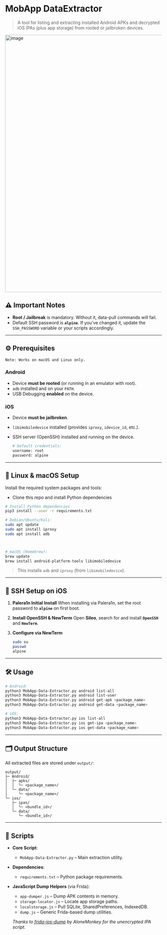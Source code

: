 # MobApp DataExtractor

> A tool for listing and extracting installed Android APKs and decrypted iOS IPAs (plus app storage) from rooted or jailbroken devices.

<img width="825" alt="image" src="https://github.com/user-attachments/assets/b52f607b-203a-42a5-9b53-f3c5f404225b" />


## ⚠️ Important Notes

* **Root / Jailbreak** is mandatory. Without it, data-pull commands will fail.
* Default SSH password is **`alpine`**. If you’ve changed it, update the `SSH_PASSWORD` variable or your scripts accordingly.

---

## ⚙️ Prerequisites

```
Note: Works on macOS and Linux only.
```


### Android

* Device **must be rooted** (or running in an emulator with root).
* `adb` installed and on your `PATH`.
* USB Debugging **enabled** on the device.

### iOS

* Device **must be jailbroken**.
* `libimobiledevice` installed (provides `iproxy`, `idevice_id`, etc.).
* SSH server (OpenSSH) installed and running on the device.

  ```bash
  # Default credentials:
  username: root
  password: alpine
  ```


---

## 🐧 Linux & macOS Setup

Install the required system packages and tools:

* Clone this repo and install Python dependencies

```bash
# Install Python dependencies
pip3 install --user -r requirements.txt

# Debian/Ubuntu/Kali:
sudo apt update
sudo apt install iproxy
sudo apt install adb



# macOS (Homebrew):
brew update
brew install android-platform-tools libimobiledevice
```

> This installs `adb` and `iproxy` (from `libimobiledevice`).

---

## 🔧 SSH Setup on iOS

1. **Palera1n Initial Install**
   When installing via Palera1n, set the root password to **`alpine`** on first boot.

2. **Install OpenSSH & NewTerm**
   Open **Sileo**, search for and install **`OpenSSH`** and **`NewTerm`**.

3. **Configure via NewTerm**

   ```bash
   sudo su
   passwd
   alpine
   ```

---

## 🛠️ Usage

```bash
# Android:
python3 MobApp-Data-Extractor.py android list-all
python3 MobApp-Data-Extractor.py android list-user
python3 MobApp-Data-Extractor.py android get-apk <package_name>
python3 MobApp-Data-Extractor.py android get-data <package_name>

# iOS:
python3 MobApp-Data-Extractor.py ios list-all
python3 MobApp-Data-Extractor.py ios get-ipa <package_name>
python3 MobApp-Data-Extractor.py ios get-data <package_name>
```

---

## 🗂️ Output Structure

All extracted files are stored under `output/`:

```
output/
├─ Android/
│  ├─ apks/
│  │  └─ <package_name>/
│  └─ data/
│     └─ <package_name>/
└─ ios/
   ├─ ipas/
   │  └─ <bundle_id>/
   └─ data/
      └─ <bundle_id>/
```

---

## 🧰 Scripts

* **Core Script**:

  * `MobApp-Data-Extractor.py` – Main extraction utility.

* **Dependencies**:

  * `requirements.txt` – Python package requirements.

* **JavaScript Dump Helpers** (via Frida):

  * `app-dumper.js` – Dump APK contents in memory.
  * `storage-locator.js` – Locate app storage paths.
  * `localstorage.js` – Pull SQLite, SharedPreferences, IndexedDB.
  * `dump.js` – Generic Frida-based dump utilities.

  *Thanks to [frida-ios-dump](https://github.com/AloneMonkey/frida-ios-dump) by AloneMonkey for the unencrypted IPA script.*
